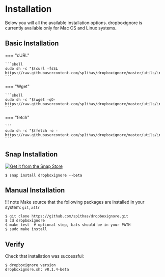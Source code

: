# Installation

Below you will all the available installation options. dropboxignore is currently available only for Mac OS and Linux systems.

## Basic Installation

=== "cURL"

    ```shell
    sudo sh -c "$(curl -fsSL https://raw.githubusercontent.com/sp1thas/dropboxignore/master/utils/install.sh)"
    ```

=== "Wget"

    ```shell
    sudo sh -c "$(wget -qO- https://raw.githubusercontent.com/sp1thas/dropboxignore/master/utils/install.sh)"
    ```

=== "fetch"

    ```
    sudo sh -c "$(fetch -o - https://raw.githubusercontent.com/sp1thas/dropboxignore/master/utils/install.sh)"
    ```

## Snap Installation


[![Get it from the Snap Store](https://snapcraft.io/static/images/badges/en/snap-store-white.svg)](https://snapcraft.io/dropboxignore)

```shell
$ snap install dropboxignore --beta
```

## Manual Installation

!!! note
    Make source that the following packages are installed in your system: `git`, `attr`

```shell
$ git clone https://github.com/sp1thas/dropboxignore.git
$ cd dropboxignore
$ make test  # optional step, bats should be in your PATH
$ sudo make install
```

## Verify

Check that installation was successful:

```shell
$ dropboxignore version
dropboxignore.sh: v0.1.4-beta
```
